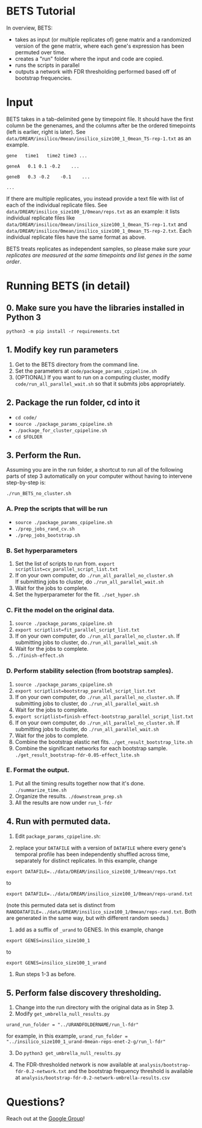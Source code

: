 # BETS Tutorial

In overview, BETS:

* takes as input (or multiple replicates of) gene matrix and a randomized version of the gene matrix, where each gene's expression has been permuted over time.
* creates a "run" folder where the input and code are copied.
* runs the scripts in parallel
* outputs a network with FDR thresholding performed based off of bootstrap frequencies.

# Input

BETS takes in a tab-delimited gene by timepoint file. It should have the first column be the genenames, and the columns after be the ordered timepoints (left is earlier, right is later). See `data/DREAM/insilico/0mean/insilico_size100_1_0mean_TS-rep-1.txt` as an example.

`gene   time1   time2 time3 ...  `

`geneA   0.1 0.1 -0.2    ...  `

`geneB   0.3 -0.2    -0.1    ...  `

`...`

If there are multiple replicates, you instead provide a text file with list of each of the individual replicate files. See `data/DREAM/insilico_size100_1/0mean/reps.txt` as an example: it lists individual replicate files like `data/DREAM/insilico/0mean/insilico_size100_1_0mean_TS-rep-1.txt` and `data/DREAM/insilico/0mean/insilico_size100_1_0mean_TS-rep-2.txt`. Each individual replicate files have the same format as above.

BETS treats replicates as independent samples, so please make sure *your replicates are measured at the same timepoints and list genes in the same order*.

# Running BETS (in detail)

## 0. Make sure you have the libraries installed in Python 3

`python3 -m pip install -r requirements.txt`

## 1. Modify key run parameters

1. Get to the BETS directory from the command line.
1. Set the parameters at `code/package_params_cpipeline.sh`
1. (OPTIONAL) If you want to run on a computing cluster, modify `code/run_all_parallel_wait.sh` so that it submits jobs appropriately.

## 2. Package the run folder, cd into it

  * `cd code/`
  * `source ./package_params_cpipeline.sh`
  * `./package_for_cluster_cpipeline.sh`
  * `cd $FOLDER`

## 3. Perform the Run.

Assuming you are in the run folder, a shortcut to run all of the following parts of step 3 automatically on your computer without having to intervene step-by-step is:

`./run_BETS_no_cluster.sh`


### A. Prep the scripts that will be run
  * `source ./package_params_cpipeline.sh`
  * `./prep_jobs_rand_cv.sh`
  * `./prep_jobs_bootstrap.sh`

### B. Set hyperparameters
1. Set the list of scripts to run from. `export scriptlist=cv_parallel_script_list.txt`
1. If on your own computer, do `./run_all_parallel_no_cluster.sh`  
   If submitting jobs to cluster, do `./run_all_parallel_wait.sh`
1. Wait for the jobs to complete.
1. Set the hyperparameter for the fit. `./set_hyper.sh`

### C. Fit the model on the original data.
1. `source ./package_params_cpipeline.sh`
1. `export scriptlist=fit_parallel_script_list.txt`
1. If on your own computer, do `./run_all_parallel_no_cluster.sh`. If submitting jobs to cluster, do`./run_all_parallel_wait.sh`
1. Wait for the jobs to complete.
1. `./finish-effect.sh`

### D. Perform stability selection (from bootstrap samples).
1. `source ./package_params_cpipeline.sh`
1. `export scriptlist=bootstrap_parallel_script_list.txt`
1. If on your own computer, do `./run_all_parallel_no_cluster.sh`. If submitting jobs to cluster, do `./run_all_parallel_wait.sh`
1. Wait for the jobs to complete.
1. `export scriptlist=finish-effect-bootstrap_parallel_script_list.txt`
1. If on your own computer, do `./run_all_parallel_no_cluster.sh`. If submitting jobs to cluster, do `./run_all_parallel_wait.sh`
1. Wait for the jobs to complete.
1. Combine the bootstrap elastic net fits. `./get_result_bootstrap_lite.sh`
1. Combine the significant networks for each bootstrap sample. `./get_result_bootstrap-fdr-0.05-effect_lite.sh`

### E. Format the output.
1. Put all the timing results together now that it's done. `./summarize_time.sh`
1. Organize the results. `./downstream_prep.sh`
1. All the results are now under `run_l-fdr`

## 4. Run with permuted data.
1. Edit `package_params_cpipeline.sh`:

  1. replace your `DATAFILE` with a version of `DATAFILE` where every gene's temporal profile has been independently shuffled across time, separately for distinct replicates. In this example, change

`export DATAFILE=../data/DREAM/insilico_size100_1/0mean/reps.txt`

to

`export DATAFILE=../data/DREAM/insilico_size100_1/0mean/reps-urand.txt`

(note this permuted data set is distinct from `RANDDATAFILE=../data/DREAM/insilico_size100_1/0mean/reps-rand.txt`.  Both are generated in the same way, but with different random seeds.)

  1. add as a suffix of `_urand` to GENES. In this example, change
  
`export GENES=insilico_size100_1`

to 

`export GENES=insilico_size100_1_urand`

1. Run steps 1-3 as before.

## 5. Perform false discovery thresholding.
1. Change into the run directory with the original data as in Step 3.
2. Modify `get_umbrella_null_results.py`

`urand_run_folder = "../URANDFOLDERNAME/run_l-fdr"`

for example, in this example, `urand_run_folder = "../insilico_size100_1_urand-0mean-reps-enet-2-g/run_l-fdr"`

3. Do `python3 get_umbrella_null_results.py`

4. The FDR-thresholded network is now available at `analysis/bootstrap-fdr-0.2-network.txt` and the bootstrap frequency threshold is available at `analysis/bootstrap-fdr-0.2-network-umbrella-results.csv`

# Questions?

Reach out at the [Google Group](https://groups.google.com/forum/#!forum/bets-support)!
